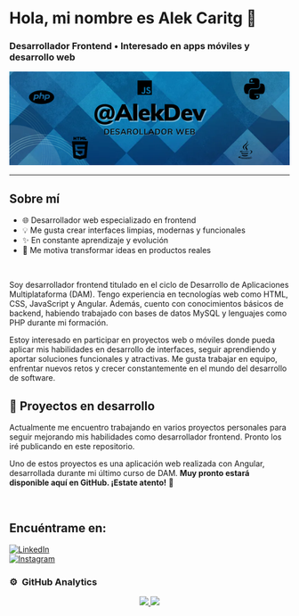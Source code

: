 # Hola, mi nombre es Alek Caritg 👋  
### Desarrollador Frontend • Interesado en apps móviles y desarrollo web

<p align="center">
  <img src="./banner.png" alt="Banner de AlekDevs" width="100%" style="max-height: 250px; object-fit: contain;">
</p>

---

## Sobre mí

- 🌐 Desarrollador web especializado en frontend  
- 💡 Me gusta crear interfaces limpias, modernas y funcionales  
- ✨ En constante aprendizaje y evolución  
- 🎯 Me motiva transformar ideas en productos reales

<br>

Soy desarrollador frontend titulado en el ciclo de Desarrollo de Aplicaciones Multiplataforma (DAM). Tengo experiencia en tecnologías web como HTML, CSS, JavaScript y Angular. Además, cuento con conocimientos básicos de backend, habiendo trabajado con bases de datos MySQL y lenguajes como PHP durante mi formación.

Estoy interesado en participar en proyectos web o móviles donde pueda aplicar mis habilidades en desarrollo de interfaces, seguir aprendiendo y aportar soluciones funcionales y atractivas. Me gusta trabajar en equipo, enfrentar nuevos retos y crecer constantemente en el mundo del desarrollo de software.

## 🚧 Proyectos en desarrollo

Actualmente me encuentro trabajando en varios proyectos personales para seguir mejorando mis habilidades como desarrollador frontend. Pronto los iré publicando en este repositorio.

Uno de estos proyectos es una aplicación web realizada con Angular, desarrollada durante mi último curso de DAM. **Muy pronto estará disponible aquí en GitHub. ¡Estate atento!** 🚀

<br>

## Encuéntrame en:

[![LinkedIn](https://img.shields.io/badge/LinkedIn-Alek_Caritg-0077B5?style=for-the-badge&logo=linkedin&logoColor=white&labelColor=101010)](https://www.linkedin.com/in/alekcaritg/)
<br>
[![Instagram](https://img.shields.io/badge/Instagram-@alek_rexy05-E4405F?style=for-the-badge&logo=instagram&logoColor=white&labelColor=101010)](https://instagram.com/alek_rexy05)

### ⚙️ &nbsp;GitHub Analytics

<p align="center">
  <a href="https://github.com/AlekCaritgDev">
    <img height="180em" src="https://github-readme-stats-eight-theta.vercel.app/api?username=AlekCaritgDev&show_icons=true&theme=algolia&include_all_commits=true&count_private=true"/>
    <img height="180em" src="https://github-readme-stats-eight-theta.vercel.app/api/top-langs/?username=AlekCaritgDev&layout=compact&langs_count=8&theme=algolia"/>
  </a>
</p>

